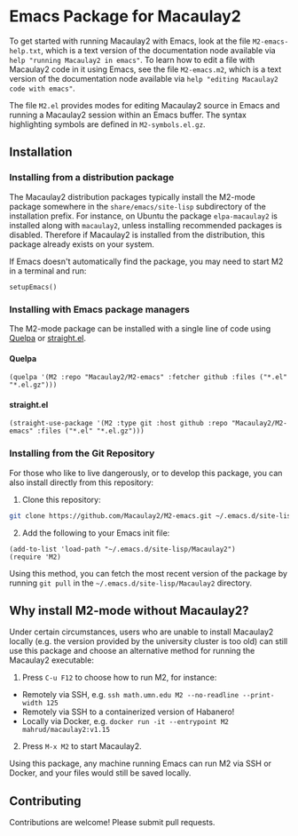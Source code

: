 Emacs Package for Macaulay2
===========================

To get started with running Macaulay2 with Emacs, look at the file `M2-emacs-help.txt`, which is a text version of the documentation node available via `help "running Macaulay2 in emacs"`. To learn how to edit a file with Macaulay2 code in it using Emacs, see the file `M2-emacs.m2`, which is a text version of the documentation node available via `help "editing Macaulay2 code with emacs"`.

The file `M2.el` provides modes for editing Macaulay2 source in Emacs and running a Macaulay2 session within an Emacs buffer. The syntax highlighting symbols are defined in `M2-symbols.el.gz`.

## Installation

### Installing from a distribution package

The Macaulay2 distribution packages typically install the M2-mode package somewhere in the `share/emacs/site-lisp` subdirectory of the installation prefix. For instance, on Ubuntu the package `elpa-macaulay2` is installed along with `macaulay2`, unless installing recommended packages is disabled. Therefore if Macaulay2 is installed from the distribution, this package already exists on your system.

If Emacs doesn't automatically find the package, you may need to start M2 in a terminal and run:
```m2
setupEmacs()
```

<!--
### Installing from MELPA

Alternatively, for those who would like to install M2-mode without installing Macaulay2 itself, you can install this package from MELPA:

1. Add the following to your Emacs init file (`~/.emacs`) to [enable the MELPA repository](https://melpa.org/#/getting-started):
```elisp
(package-initialize)

(setq package-archives '(("melpa" . "https://melpa.org/packages/")))
```

2. Press `M-x package-list-packages`, then find and install M2-mode.
-->

### Installing with Emacs package managers

The M2-mode package can be installed with a single line of code using [Quelpa](https://github.com/quelpa/quelpa) or [straight.el](https://github.com/radian-software/straight.el).

#### Quelpa

```elisp
(quelpa '(M2 :repo "Macaulay2/M2-emacs" :fetcher github :files ("*.el" "*.el.gz")))
```

#### straight.el

```elisp
(straight-use-package '(M2 :type git :host github :repo "Macaulay2/M2-emacs" :files ("*.el" "*.el.gz")))
```

### Installing from the Git Repository

For those who like to live dangerously, or to develop this package, you can also install directly from this repository:

1. Clone this repository:
```bash
git clone https://github.com/Macaulay2/M2-emacs.git ~/.emacs.d/site-lisp/Macaulay2
```

2. Add the following to your Emacs init file:
```elisp
(add-to-list 'load-path "~/.emacs.d/site-lisp/Macaulay2")
(require 'M2)
```

Using this method, you can fetch the most recent version of the package by running `git pull` in the `~/.emacs.d/site-lisp/Macaulay2` directory.

## Why install M2-mode without Macaulay2?

Under certain circumstances, users who are unable to install Macaulay2 locally (e.g. the version provided by the university cluster is too old) can still use this package and choose an alternative method for running the Macaulay2 executable:

1. Press `C-u F12` to choose how to run M2, for instance:
  - Remotely via SSH, e.g. `ssh math.umn.edu M2 --no-readline --print-width 125`
  - Remotely via SSH to a containerized version of Habanero!
  - Locally via Docker, e.g. `docker run -it --entrypoint M2 mahrud/macaulay2:v1.15`

2. Press `M-x M2` to start Macaulay2.

Using this package, any machine running Emacs can run M2 via SSH or Docker, and your files would still be saved locally.

## Contributing

Contributions are welcome! Please submit pull requests.
